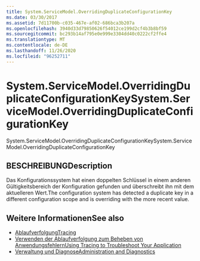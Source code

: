 ```yaml
---
title: System.ServiceModel.OverridingDuplicateConfigurationKey
ms.date: 03/30/2017
ms.assetid: 7d11700b-c035-467e-af02-686bca3b207a
ms.openlocfilehash: 3940d33d79850626f54012ce199d2cf4b3b8bf59
ms.sourcegitcommit: bc293b14af795e0e999e3304dd40c0222cf2ffe4
ms.translationtype: MT
ms.contentlocale: de-DE
ms.lasthandoff: 11/26/2020
ms.locfileid: "96252711"
---
```

# <a name="systemservicemodeloverridingduplicateconfigurationkey"></a><span data-ttu-id="f5a82-102">System.ServiceModel.OverridingDuplicateConfigurationKey</span><span class="sxs-lookup"><span data-stu-id="f5a82-102">System.ServiceModel.OverridingDuplicateConfigurationKey</span></span>

<span data-ttu-id="f5a82-103">System.ServiceModel.OverridingDuplicateConfigurationKey</span><span class="sxs-lookup"><span data-stu-id="f5a82-103">System.ServiceModel.OverridingDuplicateConfigurationKey</span></span>  
  
## <a name="description"></a><span data-ttu-id="f5a82-104">BESCHREIBUNG</span><span class="sxs-lookup"><span data-stu-id="f5a82-104">Description</span></span>  

 <span data-ttu-id="f5a82-105">Das Konfigurationssystem hat einen doppelten Schlüssel in einem anderen Gültigkeitsbereich der Konfiguration gefunden und überschreibt ihn mit dem aktuelleren Wert.</span><span class="sxs-lookup"><span data-stu-id="f5a82-105">The configuration system has detected a duplicate key in a different configuration scope and is overriding with the more recent value.</span></span>  
  
## <a name="see-also"></a><span data-ttu-id="f5a82-106">Weitere Informationen</span><span class="sxs-lookup"><span data-stu-id="f5a82-106">See also</span></span>

- [<span data-ttu-id="f5a82-107">Ablaufverfolgung</span><span class="sxs-lookup"><span data-stu-id="f5a82-107">Tracing</span></span>](index.md)
- [<span data-ttu-id="f5a82-108">Verwenden der Ablaufverfolgung zum Beheben von Anwendungsfehlern</span><span class="sxs-lookup"><span data-stu-id="f5a82-108">Using Tracing to Troubleshoot Your Application</span></span>](using-tracing-to-troubleshoot-your-application.md)
- [<span data-ttu-id="f5a82-109">Verwaltung und Diagnose</span><span class="sxs-lookup"><span data-stu-id="f5a82-109">Administration and Diagnostics</span></span>](../index.md)
